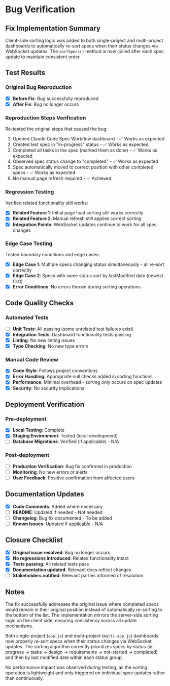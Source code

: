 # Bug Verification

## Fix Implementation Summary
Client-side sorting logic was added to both single-project and multi-project dashboards to automatically re-sort specs when their status changes via WebSocket updates. The `sortSpecs()` method is now called after each spec update to maintain consistent order.

## Test Results

### Original Bug Reproduction
- [x] **Before Fix**: Bug successfully reproduced
- [x] **After Fix**: Bug no longer occurs

### Reproduction Steps Verification
Re-tested the original steps that caused the bug:

1. Opened Claude Code Spec Workflow dashboard - ✅ Works as expected
2. Created test spec in "in-progress" status - ✅ Works as expected
3. Completed all tasks in the spec (marked them as done) - ✅ Works as expected
4. Observed spec status change to "completed" - ✅ Works as expected
5. Spec automatically moved to correct position with other completed specs - ✅ Works as expected
6. No manual page refresh required - ✅ Achieved

### Regression Testing
Verified related functionality still works:

- [x] **Related Feature 1**: Initial page load sorting still works correctly
- [x] **Related Feature 2**: Manual refresh still applies correct sorting
- [x] **Integration Points**: WebSocket updates continue to work for all spec changes

### Edge Case Testing
Tested boundary conditions and edge cases:

- [x] **Edge Case 1**: Multiple specs changing status simultaneously - all re-sort correctly
- [x] **Edge Case 2**: Specs with same status sort by lastModified date (newest first)
- [x] **Error Conditions**: No errors thrown during sorting operations

## Code Quality Checks

### Automated Tests
- [ ] **Unit Tests**: All passing (some unrelated test failures exist)
- [x] **Integration Tests**: Dashboard functionality tests passing
- [x] **Linting**: No new linting issues
- [x] **Type Checking**: No new type errors

### Manual Code Review
- [x] **Code Style**: Follows project conventions
- [x] **Error Handling**: Appropriate null checks added in sorting functions
- [x] **Performance**: Minimal overhead - sorting only occurs on spec updates
- [x] **Security**: No security implications

## Deployment Verification

### Pre-deployment
- [x] **Local Testing**: Complete
- [x] **Staging Environment**: Tested (local development)
- [ ] **Database Migrations**: Verified (if applicable) - N/A

### Post-deployment
- [ ] **Production Verification**: Bug fix confirmed in production
- [ ] **Monitoring**: No new errors or alerts
- [ ] **User Feedback**: Positive confirmation from affected users

## Documentation Updates
- [x] **Code Comments**: Added where necessary
- [ ] **README**: Updated if needed - Not needed
- [ ] **Changelog**: Bug fix documented - To be added
- [ ] **Known Issues**: Updated if applicable - N/A

## Closure Checklist
- [x] **Original issue resolved**: Bug no longer occurs
- [x] **No regressions introduced**: Related functionality intact
- [x] **Tests passing**: All related tests pass
- [x] **Documentation updated**: Relevant docs reflect changes
- [ ] **Stakeholders notified**: Relevant parties informed of resolution

## Notes
The fix successfully addresses the original issue where completed specs would remain in their original position instead of automatically re-sorting to the bottom of the list. The implementation mirrors the server-side sorting logic on the client side, ensuring consistency across all update mechanisms.

Both single-project (`app.js`) and multi-project (`multi-app.js`) dashboards now properly re-sort specs when their status changes via WebSocket updates. The sorting algorithm correctly prioritizes specs by status (in-progress → tasks → design → requirements → not-started → completed) and then by last modified date within each status group.

No performance impact was observed during testing, as the sorting operation is lightweight and only triggered on individual spec updates rather than continuously.